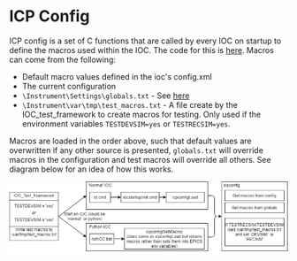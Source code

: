 # ICP Config

ICP config is a set of C functions that are called by every IOC on startup to define the macros used within the IOC. The code for this is [here](https://github.com/ISISComputingGroup/EPICS-icpconfig). Macros can come from the following:
* Default macro values defined in the ioc's config.xml
* The current configuration
* `\Instrument\Settings\globals.txt` - See [here](../testing/Running-IOCs)
* `\Instrument\var\tmp\test_macros.txt` - A file create by the IOC_test_framework to create macros for testing. Only used if the environment variables `TESTDEVSIM=yes` or `TESTRECSIM=yes`.

Macros are loaded in the order above, such that default values are overwritten if any other source is presented, `globals.txt` will override macros in the configuration and test macros will override all others. See diagram below for an idea of how this works.

![](loading_macros.png)
